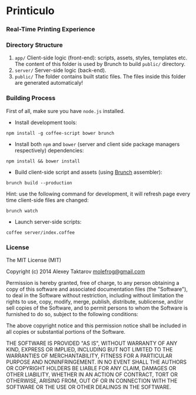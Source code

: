 # Printiculo
### Real-Time Printing Experience

### Directory Structure
 1. `app/` Client-side logic (front-end): scripts, assets, styles, templates etc. The content of this folder is used by Brunch to build `public/` directory.
 2. `server/` Server-side logic (back-end).
 3. `public/` The folder contains built static files. The files inside this folder are generated automaticaly!


### Building Process
First of all, make sure you have `node.js` installed.
 * Install development tools:
```
npm install -g coffee-script bower brunch
```
 * Install both `npm` and `bower` (server and client side package managers respectively) dependencies:
```
npm install && bower install
```
 * Build client-side script and assets (using [Brunch](brunch.io) assembler):
```
brunch build --production
```
Hint: use the following command for development, it will refresh page every time client-side files are changed:
```
brunch watch
```
 * Launch server-side scripts:
```
coffee server/index.coffee
```

### License
The MIT License (MIT)

Copyright (c) 2014 Alexey Taktarov molefrog@gmail.com

Permission is hereby granted, free of charge, to any person obtaining a copy
of this software and associated documentation files (the "Software"), to deal
in the Software without restriction, including without limitation the rights
to use, copy, modify, merge, publish, distribute, sublicense, and/or sell
copies of the Software, and to permit persons to whom the Software is
furnished to do so, subject to the following conditions:

The above copyright notice and this permission notice shall be included in all
copies or substantial portions of the Software.

THE SOFTWARE IS PROVIDED "AS IS", WITHOUT WARRANTY OF ANY KIND, EXPRESS OR
IMPLIED, INCLUDING BUT NOT LIMITED TO THE WARRANTIES OF MERCHANTABILITY,
FITNESS FOR A PARTICULAR PURPOSE AND NONINFRINGEMENT. IN NO EVENT SHALL THE
AUTHORS OR COPYRIGHT HOLDERS BE LIABLE FOR ANY CLAIM, DAMAGES OR OTHER
LIABILITY, WHETHER IN AN ACTION OF CONTRACT, TORT OR OTHERWISE, ARISING FROM,
OUT OF OR IN CONNECTION WITH THE SOFTWARE OR THE USE OR OTHER DEALINGS IN THE
SOFTWARE.
